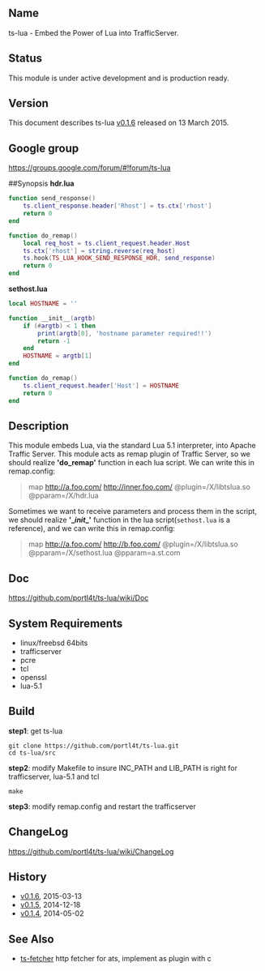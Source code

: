 ## Name
ts-lua - Embed the Power of Lua into TrafficServer.

## Status
This module is under active development and is production ready.

## Version
This document describes ts-lua [v0.1.6](https://github.com/portl4t/ts-lua/tags) released on 13 March 2015.

## Google group
https://groups.google.com/forum/#!forum/ts-lua

##Synopsis
**hdr.lua**
```lua
function send_response()
    ts.client_response.header['Rhost'] = ts.ctx['rhost']
    return 0
end

function do_remap()
    local req_host = ts.client_request.header.Host
    ts.ctx['rhost'] = string.reverse(req_host)
    ts.hook(TS_LUA_HOOK_SEND_RESPONSE_HDR, send_response)
    return 0
end
```

**sethost.lua**
```lua
local HOSTNAME = ''

function __init__(argtb)
    if (#argtb) < 1 then
        print(argtb[0], 'hostname parameter required!!')
        return -1
    end
    HOSTNAME = argtb[1]
end

function do_remap()
    ts.client_request.header['Host'] = HOSTNAME
    return 0
end
```

## Description
This module embeds Lua, via the standard Lua 5.1 interpreter, into Apache Traffic Server. This module acts as remap plugin of Traffic Server, so we should realize **'do_remap'** function in each lua script. We can write this in remap.config:

>map http://a.foo.com/ http://inner.foo.com/ @plugin=/X/libtslua.so @pparam=/X/hdr.lua

Sometimes we want to receive parameters and process them in the script, we should realize **'\__init__'** function in the lua script(`sethost.lua` is a reference), and we can write this in remap.config:

>map http://a.foo.com/ http://b.foo.com/ @plugin=/X/libtslua.so @pparam=/X/sethost.lua @pparam=a.st.com


## Doc
https://github.com/portl4t/ts-lua/wiki/Doc

## System Requirements
* linux/freebsd 64bits
* trafficserver
* pcre
* tcl
* openssl
* lua-5.1

## Build
**step1**: get ts-lua

    git clone https://github.com/portl4t/ts-lua.git
    cd ts-lua/src

**step2**: modify Makefile to insure INC_PATH and LIB_PATH is right for trafficserver, lua-5.1 and tcl

    make

**step3**: modify remap.config and restart the trafficserver

## ChangeLog
https://github.com/portl4t/ts-lua/wiki/ChangeLog

## History
* [v0.1.6](https://github.com/portl4t/ts-lua/releases/tag/v0.1.6), 2015-03-13
* [v0.1.5](https://github.com/portl4t/ts-lua/releases/tag/v0.1.5), 2014-12-18
* [v0.1.4](https://github.com/portl4t/ts-lua/releases/tag/v0.1.4), 2014-05-02

## See Also
* [ts-fetcher](https://github.com/portl4t/ts-fetcher) http fetcher for ats, implement as plugin with c

